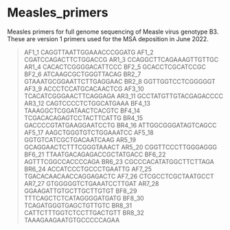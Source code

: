 # Measles_primers
Measles primers for full genome sequencing of Measle virus genotype B3. These are version 1 primers used for the MSA deposition in June 2022. 

>AF1_1
CAGGTTAATTGGAAACCCGGATG
>AF1_2
CGATCCAGACTTCTGGACCG
>AR1_3
CCAGGCTTCAGAAAGTTGTTGC
>AR1_4
CACACTCGGGGACATTCCC
>BF2_5
GCACCTCGCATCCGC
>BF2_6
ATCAAGCGCTGGGTTACAG
>BR2_7
GTAAATGCGGAATTCTTGAGGAAC
>BR2_8
GGTTGGTCCTCGGGGGT
>AF3_9
ACCCTCCATGCACAACTCG
>AF3_10
TCACATCGGGAACTTCAGGAGA
>AR3_11
GCCTATGTTGTACGAGACCCC
>AR3_12
CAGTCCCCTCTGGCATGAAA
>BF4_13
TAAAGGCTCGGATAACTCACGTC
>BF4_14
TCGACACAGAGTCCTACTTCATTG
>BR4_15
GACCCCGTATGAAGGAATCCTG
>BR4_16
ATTGGCGGGATAGTCAGCC
>AF5_17
AAGCTGGGTGTCTGGAAATCC
>AF5_18
GGTGTCATCGCTGACAATCAAG
>AR5_19
GCAGGAACTCTTTCGGGTAAACT
>AR5_20
CGGTTCCCTTGGGAGGG
>BF6_21
TTAATGACAGAGACCGCTATGACC
>BF6_22
AGTTTCGGCCACCCCAGA
>BR6_23
CGCCCACATATGGCTTCTTAGA
>BR6_24
ACCATCCCTGCCCTGAATTG
>AF7_25
TGACACAACAACCAGGAGACTC
>AF7_26
CTCGCCTCGCTAATGCCT
>AR7_27
GTGGGGGTCTGAAATCCTTGAT
>AR7_28
GGAAGATTGTGCTTGCTTGTGT
>BF8_29
TTTCAGCTCTCATAGGGGATGATG
>BF8_30
TCAGATGGGTGAGCTGTTGTC
>BR8_31
CATTCTTTGGTCTCCTTGACTGTT
>BR8_32
TAAAGAAGAATGTGCCCCCAGAA


